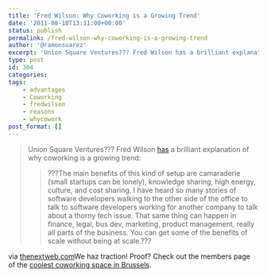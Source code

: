 ```yaml
---
title: 'Fred Wilson: Why Coworking is a Growing Trend'
date: '2011-08-18T13:31:00+00:00'
status: publish
permalink: /fred-wilson-why-coworking-is-a-growing-trend
author: '@ramonsuarez'
excerpt: 'Union Square Ventures??? Fred Wilson has a brilliant explanation of why coworking is a growing trend: ???The main benefits of this kind of setup are camaraderie (small startups can be lonely), knowledge sharing, high energy, culture, and cost sharing....'
type: post
id: 304
categories:
tags:
    - advantages
    - Coworking
    - fredwilson
    - reasons
    - whycowork
post_format: []
---
```

> Union Square Ventures??? Fred Wilson [has](http://www.avc.com/a_vc/2010/09/coworking-spaces.html) a brilliant explanation of why coworking is a growing trend:
> 
> > ???The main benefits of this kind of setup are camaraderie (small startups can be lonely), knowledge sharing, high energy, culture, and cost sharing. I have heard so many stories of software developers walking to the other side of the office to talk to software developers working for another company to talk about a thorny tech issue. That same thing can happen in finance, legal, bus dev, marketing, product management, really all parts of the business. You can get some of the benefits of scale without being at scale.???

via [thenextweb.com](http://thenextweb.com/us/2011/08/17/the-5-coolest-coworking-spaces-in-new-york-city/)We haz traction! Proof? Check out the members page of the [coolest coworking space in Brussels](http://coworking.betagroup.be).

